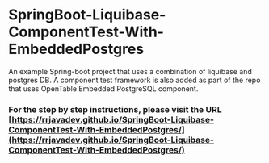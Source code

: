 # SpringBoot-Liquibase-ComponentTest-With-EmbeddedPostgres
An example  Spring-boot project that uses a combination of liquibase and postgres DB. A component test framework is also added as part of the repo that uses OpenTable Embedded PostgreSQL component.</br>

### For the step by step instructions, please visit the URL [https://rrjavadev.github.io/SpringBoot-Liquibase-ComponentTest-With-EmbeddedPostgres/](https://rrjavadev.github.io/SpringBoot-Liquibase-ComponentTest-With-EmbeddedPostgres/)


